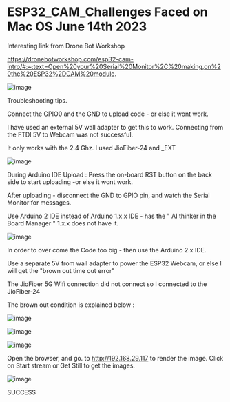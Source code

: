 # ESP32_CAM_Challenges Faced on Mac OS  June 14th 2023

Interesting link from Drone Bot Workshop


https://dronebotworkshop.com/esp32-cam-intro/#:~:text=Open%20your%20Serial%20Monitor%2C%20making,on%20the%20ESP32%2DCAM%20module.


![image](https://github.com/kiranshashiny/ESP32_CAM_Challenges/assets/14288989/696cdae9-9b82-491e-9d08-37944da42733)


Troubleshooting tips.

Connect the GPIO0 and the GND to upload code - or else it wont work.

I have used an external 5V wall adapter to get this to work. Connecting from the FTDI 5V to Webcam was not successful.

It only works with the 2.4 Ghz. I used JioFiber-24 and _EXT


![image](https://github.com/kiranshashiny/ESP32_CAM_Challenges/assets/14288989/769f3440-787b-4b3e-b436-d408df8b9668)


During Arduino IDE Upload : Press the on-board RST button on the back side to start uploading -or else it wont work.

After uploading - disconnect the GND to GPIO pin, and watch the Serial Monitor for messages.

Use Arduino 2 IDE instead of Arduino 1.x.x IDE - has the " AI thinker in the Board Manager " 1.x.x does not have it.

![image](https://github.com/kiranshashiny/ESP32_CAM_Challenges/assets/14288989/89542c70-4497-4454-9a27-3997aa322fad)

In order to over come the Code too big - then use the Arduino 2.x IDE.

Use a separate 5V from wall adapter to power the ESP32 Webcam, or else I will get the "brown out time out error"

The JioFiber 5G Wifi connection did not connect so I connected to the JioFiber-24 

The brown out condition is explained below :

![image](https://github.com/kiranshashiny/ESP32_CAM_Challenges/assets/14288989/06e617db-dbf3-423b-ab6d-511e7f636e3d)


![image](https://github.com/kiranshashiny/ESP32_CAM_Challenges/assets/14288989/e8a2e6bb-c67b-43a9-aad8-c83f2fef9022)



![image](https://github.com/kiranshashiny/ESP32_CAM_Challenges/assets/14288989/5f118219-95e0-4d51-bf78-3bd1aa17280c)

Open the browser, and go. to http://192.168.29.117 to render the image.
Click on Start stream or Get Still to get the images.

![image](https://github.com/kiranshashiny/ESP32_CAM_Challenges/assets/14288989/ff996e04-71be-4915-b622-06e54ddcdbbb)



SUCCESS
